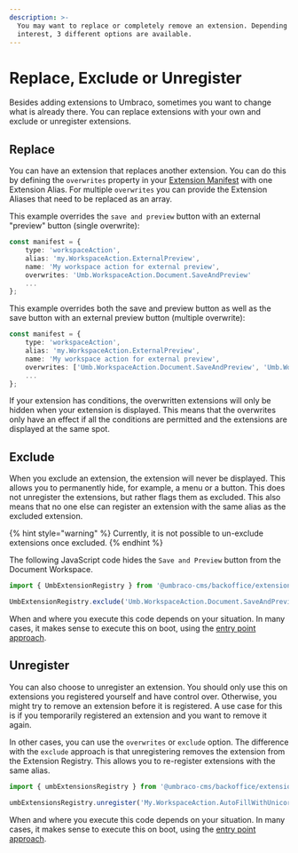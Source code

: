 ```yaml
---
description: >-
  You may want to replace or completely remove an extension. Depending on your
  interest, 3 different options are available.
---
```



# Replace, Exclude or Unregister
Besides adding extensions to Umbraco, sometimes you want to change what is already there. You can replace extensions with your own and exclude or unregister extensions.


## Replace
You can have an extension that replaces another extension.
You can do this by defining the `overwrites` property in your [Extension Manifest](extension-manifest.md) with one Extension Alias. For multiple `overwrites` you can provide the Extension Aliases that need to be replaced as an array.




This example overrides the `save and preview` button with an external "preview" button (single overwrite):

```typescript
const manifest = {
    type: 'workspaceAction',
    alias: 'my.WorkspaceAction.ExternalPreview',
    name: 'My workspace action for external preview',
    overwrites: 'Umb.WorkspaceAction.Document.SaveAndPreview'
    ...
};
```


This example overrides both the save and preview button as well as the save button with an external preview button (multiple overwrite):

```typescript
const manifest = {
    type: 'workspaceAction',
    alias: 'my.WorkspaceAction.ExternalPreview',
    name: 'My workspace action for external preview',
    overwrites: ['Umb.WorkspaceAction.Document.SaveAndPreview', 'Umb.WorkspaceAction.Document.Save']
    ...
};
```


If your extension has conditions, the overwritten extensions will only be hidden when your extension is displayed. This means that the overwrites only have an effect if all the conditions are permitted and the extensions are displayed at the same spot.


## Exclude
When you exclude an extension, the extension will never be displayed. This allows you to permanently hide, for example, a menu or a button. This does not unregister the extensions, but rather flags them as excluded. This also means that no one else can register an extension with the same alias as the excluded extension.


{% hint style="warning" %}
Currently, it is not possible to un-exclude extensions once excluded.
{% endhint %}


The following JavaScript code hides the `Save and Preview` button from the Document Workspace.

```typescript
import { UmbExtensionRegistry } from '@umbraco-cms/backoffice/extension-api';

UmbExtensionRegistry.exclude('Umb.WorkspaceAction.Document.SaveAndPreview');
```

When and where you execute this code depends on your situation. In many cases, it makes sense to execute this on boot, using the [entry point approach](../extension-types/backoffice-entry-point.md).


## Unregister
You can also choose to unregister an extension. You should only use this on extensions you registered yourself and have control over. Otherwise, you might try to remove an extension before it is registered. A use case for this is if you temporarily registered an extension and you want to remove it again.

In other cases, you can use the `overwrites` or `exclude` option. The difference with the `exclude` approach is that unregistering removes the extension from the Extension Registry. This allows you to re-register extensions with the same alias.

```typescript
import { umbExtensionsRegistry } from '@umbraco-cms/backoffice/extension-registry';

umbExtensionsRegistry.unregister('My.WorkspaceAction.AutoFillWithUnicorns');
```


When and where you execute this code depends on your situation. In many cases, it makes sense to execute this on boot, using the [entry point approach](../extension-types/backoffice-entry-point.md).


